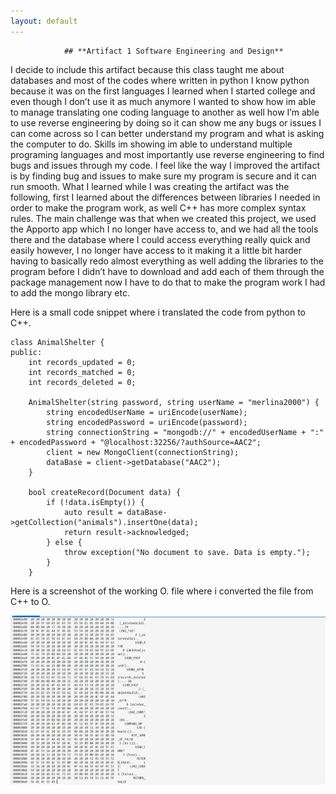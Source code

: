 ```yaml
---
layout: default
---
```


                ## **Artifact 1 Software Engineering and Design**

I decide to include this artifact because this class taught me about databases and most of the codes where written in python I know python because it was on the first languages I learned when I started college and even though I don’t use it as much anymore I wanted to show how im able to manage translating one coding language to another as well how I’m able to use reverse engineering by doing so it can show me any bugs or issues I can come across so I can better understand my program and what is asking the computer to do.
Skills im showing im able to understand multiple programing languages and most importantly use reverse engineering to find bugs and issues through my code. I feel like the way I improved the artifact is by finding bug and issues to make sure my program is secure and it can run smooth. What I learned while I was creating the artifact was the following, first I learned about the differences between libraries I needed in order to make the program work, as well C++ has more complex syntax rules. 
The main challenge was that when we created this project, we used the Apporto app which I no longer have access to, and we had all the tools there and the database where I could access everything really quick and easily however,
I no longer have access to it making it a little bit harder having to basically redo almost everything as well adding the libraries to the program before I didn’t have to download and add each of them through the package management now I have to do that to make the program work I had to add the mongo library etc.

Here is a small code snippet where i translated the code from python to C++.

```
class AnimalShelter {
public:
    int records_updated = 0;
    int records_matched = 0;
    int records_deleted = 0;
    
    AnimalShelter(string password, string userName = "merlina2000") {
        string encodedUserName = uriEncode(userName);
        string encodedPassword = uriEncode(password);
        string connectionString = "mongodb://" + encodedUserName + ":" + encodedPassword + "@localhost:32256/?authSource=AAC2";
        client = new MongoClient(connectionString);
        dataBase = client->getDatabase("AAC2");
    }
    
    bool createRecord(Document data) {
        if (!data.isEmpty()) {
            auto result = dataBase->getCollection("animals").insertOne(data);
            return result->acknowledged;
        } else {
            throw exception("No document to save. Data is empty.");
        }
    }

```

Here is a screenshot of the working O. file where i converted the file from C++ to O.

<img src="GRS410M7.png">
